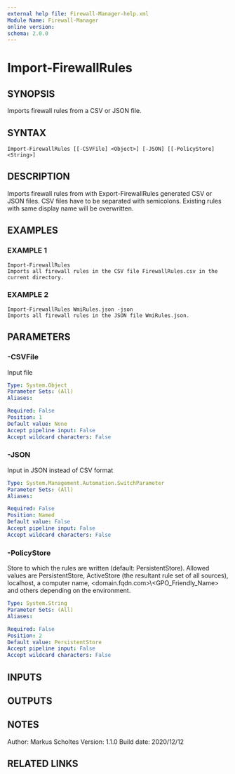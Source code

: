 ```yaml
---
external help file: Firewall-Manager-help.xml
Module Name: Firewall-Manager
online version:
schema: 2.0.0
---
```


# Import-FirewallRules

## SYNOPSIS
Imports firewall rules from a CSV or JSON file.

## SYNTAX

```
Import-FirewallRules [[-CSVFile] <Object>] [-JSON] [[-PolicyStore] <String>]
```

## DESCRIPTION
Imports firewall rules from with Export-FirewallRules generated CSV or JSON files.
CSV files have to
be separated with semicolons.
Existing rules with same display name will be overwritten.

## EXAMPLES

### EXAMPLE 1
```
Import-FirewallRules
Imports all firewall rules in the CSV file FirewallRules.csv in the current directory.
```

### EXAMPLE 2
```
Import-FirewallRules WmiRules.json -json
Imports all firewall rules in the JSON file WmiRules.json.
```

## PARAMETERS

### -CSVFile
Input file

```yaml
Type: System.Object
Parameter Sets: (All)
Aliases:

Required: False
Position: 1
Default value: None
Accept pipeline input: False
Accept wildcard characters: False
```

### -JSON
Input in JSON instead of CSV format

```yaml
Type: System.Management.Automation.SwitchParameter
Parameter Sets: (All)
Aliases:

Required: False
Position: Named
Default value: False
Accept pipeline input: False
Accept wildcard characters: False
```

### -PolicyStore
Store to which the rules are written (default: PersistentStore).
Allowed values are PersistentStore, ActiveStore (the resultant rule set of all sources), localhost,
a computer name, \<domain.fqdn.com\>\\\<GPO_Friendly_Name\> and others depending on the environment.

```yaml
Type: System.String
Parameter Sets: (All)
Aliases:

Required: False
Position: 2
Default value: PersistentStore
Accept pipeline input: False
Accept wildcard characters: False
```

## INPUTS

## OUTPUTS

## NOTES
Author: Markus Scholtes
Version: 1.1.0
Build date: 2020/12/12

## RELATED LINKS
